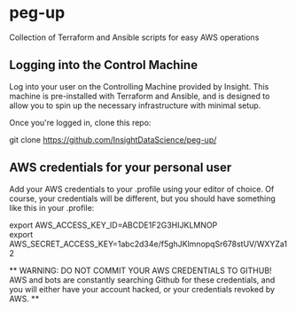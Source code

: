 # peg-up
Collection of Terraform and Ansible scripts for easy AWS operations

## Logging into the Control Machine
Log into your user on the Controlling Machine provided by Insight. This machine is pre-installed with Terraform and Ansible, and is designed to allow you to spin up the necessary infrastructure with minimal setup.

Once you're logged in, clone this repo:

  git clone https://github.com/InsightDataScience/peg-up/

## AWS credentials for your personal user
Add your AWS credentials to your .profile using your editor of choice. Of course, your credentials will be different, but you should have something like this in your .profile:

  export AWS_ACCESS_KEY_ID=ABCDE1F2G3HIJKLMNOP  
  export AWS_SECRET_ACCESS_KEY=1abc2d34e/f5ghJKlmnopqSr678stUV/WXYZa12

** WARNING: DO NOT COMMIT YOUR AWS CREDENTIALS TO GITHUB! AWS and bots are constantly searching Github for these credentials, and you will either have your account hacked, or your credentials revoked by AWS. **
